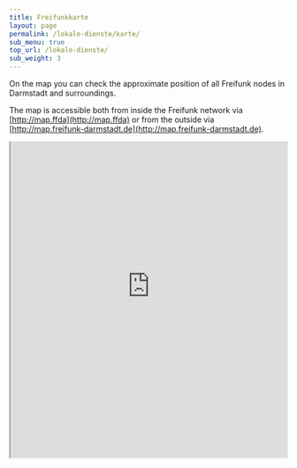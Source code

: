 ```yaml
---
title: Freifunkkarte
layout: page
permalink: /lokale-dienste/karte/
sub_menu: true
top_url: /lokale-dienste/
sub_weight: 3
---
```


On the map you can check the approximate position of all Freifunk nodes in Darmstadt and surroundings.

The map is accessible both from inside the Freifunk network via [http://map.ffda](http://map.ffda) or from the outside via [http://map.freifunk-darmstadt.de](http://map.freifunk-darmstadt.de).

<div style="width:100%; height:600px; overflow:hidden; position: relative">
<iframe src="http://map.darmstadt.freifunk.net" style="position:absolute; width:100%; height:600px; top:-30px"></iframe>
</div>

